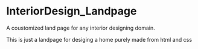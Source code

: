 # InteriorDesign_Landpage
A coustomized land page for any interior designing domain. 

This is just a landpage for desiging a home purely made from html  and css

